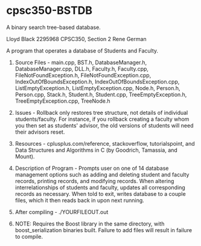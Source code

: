 # cpsc350-BSTDB
A binary search tree-based database.

Lloyd Black
2295968
CPSC350, Section 2
Rene German

A program that operates a database of Students and Faculty.

1. Source Files - main.cpp, BST.h, DatabaseManager.h, DatabaseManager.cpp, DLL.h, Faculty.h, Faculty.cpp, FileNotFoundException.h, FileNotFoundException.cpp, IndexOutOfBoundsException.h, IndexOutOfBoundsException.cpp, ListEmptyException.h, ListEmptyException.cpp, Node.h, Person.h, Person.cpp, Stack.h, Student.h, Student.cpp, TreeEmptyException.h, TreeEmptyException.cpp, TreeNode.h

2. Issues - Rollback only restores tree structure, not details of individual students/faculty. For instance, if you rollback creating a faculty whom you then set as students' advisor, the old versions of students will need their advisors reset.

3. Resources - cplusplus.com/reference, stackoverflow, tutorialspoint, and Data Structures and Algorithms in C (by Goodrich, Tamassia, and Mount).

4. Description of Program - Prompts user on one of 14 database management options such as adding and deleting student and faculty records, printing records, and modifying records. When altering interrelationships of students and faculty, updates all corresponding records as necessary. When told to exit, writes database to a couple files, which it then reads back in upon next running.

5. After compiling - ./YOURFILEOUT.out

6. NOTE: Requires the Boost library in the same directory, with boost_serialization binaries built. Failure to add files will result in failure to compile.
